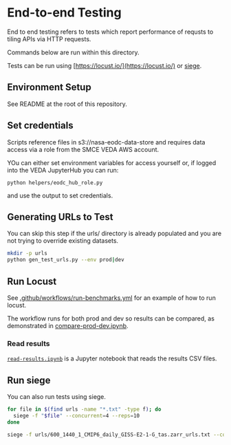 # End-to-end Testing

End to end testing refers to tests which report performance of requsts to tiling APIs via HTTP requests.

Commands below are run within this directory.

Tests can be run using [https://locust.io/](https://locust.io/) or [siege](https://www.joedog.org/siege-home/).

## Environment Setup

See README at the root of this repository.

## Set credentials

Scripts reference files in s3://nasa-eodc-data-store and requires data access via a role from the SMCE VEDA AWS account.

YOu can either set environment variables for access yourself or, if logged into the VEDA JupyterHub you can run:

```
python helpers/eodc_hub_role.py
```

and use the output to set credentials.

## Generating URLs to Test

You can skip this step if the urls/ directory is already populated and you are not trying to override existing datasets.

```bash
mkdir -p urls
python gen_test_urls.py --env prod|dev
```

## Run Locust

See [.github/workflows/run-benchmarks.yml](../.github/workflows/run-benchmarks.yml) for an example of how to run locust.

The workflow runs for both prod and dev so results can be compared, as demonstrated in [compare-prod-dev.ipynb](./compare-prod-dev.ipynb).

### Read results

[`read-results.ipynb`](./read-results.ipynb) is a Jupyter notebook that reads the results CSV files.

## Run siege

You can also run tests using siege.

```bash
for file in $(find urls -name "*.txt" -type f); do
  siege -f "$file" --concurrent=4 --reps=10 
done

siege -f urls/600_1440_1_CMIP6_daily_GISS-E2-1-G_tas.zarr_urls.txt --concurrent=4 --reps=10 -l \ 600_1440_1_CMIP6_daily_GISS-E2-1-G_tas.zarr_urls.txt.out
```

